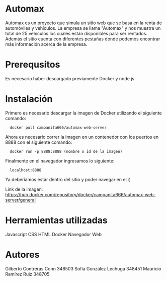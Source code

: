 # Automax
Automax es un proyecto que simula un sitio web que se basa en la renta de automóviles y vehículos.
La empresa se llama "Automax" y nos muestra un total de 25 vehículos los cuales están disponibles para ser rentados. Además el sitio cuenta con diferentes pestañas donde podemos encontrar más información acerca de la empresa.

# Prerequsitos 
Es necesario haber descargado previamente Docker y node.js 

# Instalación

Primero es necesario descargar la imagen de Docker utilizando el siguiente comando:
```
  docker pull campanita666/automax-web-server
```
Ahora es necesario correr la imagen en un contenedor con los puertos en 8888 con el siguiente comando:
```
  docker run -p 8888:8888 (nombre o id de la imagen)
```
Finalmente en el navegador ingresamos lo siguiente:

```
  localhost:8888
```
 Ya deberíamos estar dentro del sitio y poder navegar en el :)
 
 Link de la imagen: https://hub.docker.com/repository/docker/campanita666/automax-web-server/general
 
# Herramientas utilizadas
Javascript
CSS
HTML
Docker
Navegador Web 
 
# Autores
Gilberto Contreras Conn 348503
Sofía González Lechuga 348451
Mauricio Ramírez Ruiz 348705
